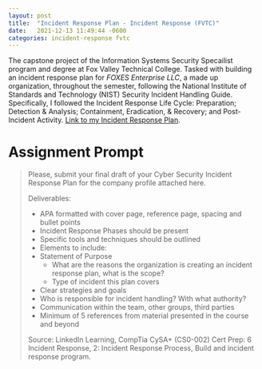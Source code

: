 ```yaml
---
layout: post
title:  "Incident Response Plan - Incident Response (FVTC)"
date:   2021-12-13 11:49:44 -0600
categories: incident-response fvtc
---
```

The capstone project of the Information Systems Security Specailist program and degree at Fox Valley Technical College. Tasked with building an incident response plan for _FOXES Enterprise LLC_, a made up organization, throughout the semester, following the National Institute of Standards and Technology (NIST) Security Incident Handling Guide. Specifically, I followed the Incident Response Life Cycle: Preparation; Detection & Analysis; Containment, Eradication, & Recovery; and Post-Incident Activity. [Link to my Incident Response Plan](/assets/incident-resonse-plan/irp.pdf).

# Assignment Prompt

>Please, submit your final draft of your Cyber Security Incident Response Plan for the company profile attached here.
>
>Deliverables:
>
>- APA formatted with cover page, reference page, spacing and bullet points
>- Incident Response Phases should be present
>- Specific tools and techniques should be outlined
>- Elements to include:
>  - Statement of Purpose
>    - What are the reasons the organization is creating an incident response plan, what is the scope?
>    - Type of incident this plan covers
>  - Clear strategies and goals
>  - Who is responsible for incident handling? With what authority?
>  - Communication within the team, other groups, third parties
>- Minimum of 5 references from material presented in the course and beyond
>
>
>Source: LinkedIn Learning, CompTia CySA+ (CS0-002) Cert Prep: 6 Incident Response, 2: Incident Response Process, Build and incident response program.
